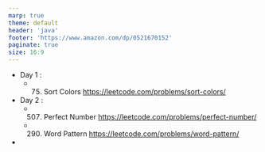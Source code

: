 ```yaml
---
marp: true
theme: default
header: 'java'
footer: 'https://www.amazon.com/dp/0521670152'
paginate: true
size: 16:9
---
```


- Day 1 :
  - 75. Sort Colors https://leetcode.com/problems/sort-colors/
- Day 2 :
  - 507. Perfect Number https://leetcode.com/problems/perfect-number/
  - 290. Word Pattern https://leetcode.com/problems/word-pattern/
-
